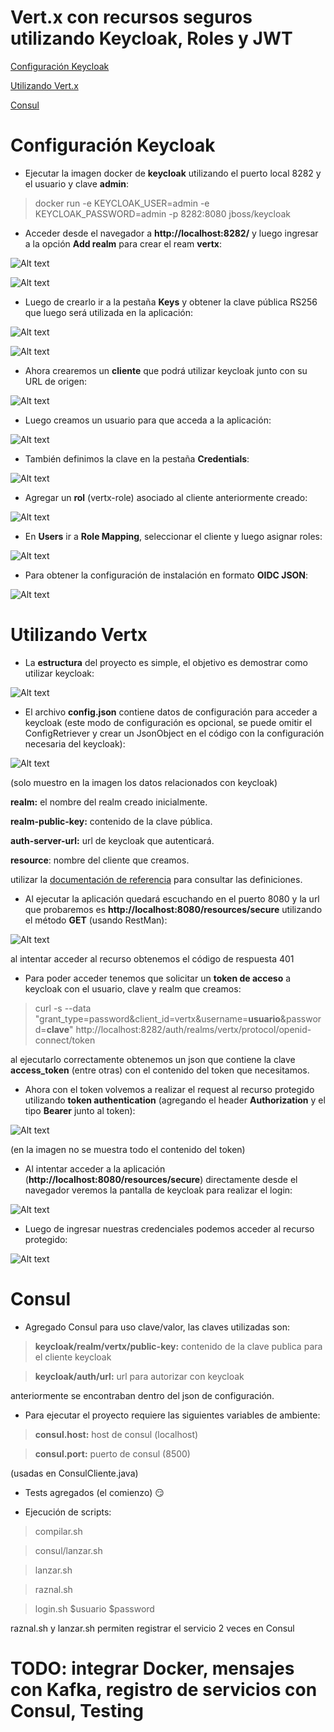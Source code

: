 # Vert.x con recursos seguros utilizando Keycloak, Roles y JWT

[Configuración Keycloak](#configuración-keycloak)

[Utilizando Vert.x](#utilizando-vertx)

[Consul](#consul)

# Configuración Keycloak

- Ejecutar la imagen docker de **keycloak** utilizando el puerto local 8282 y el usuario y clave **admin**:

> docker run -e KEYCLOAK_USER=admin -e KEYCLOAK_PASSWORD=admin -p 8282:8080 jboss/keycloak

- Acceder desde el navegador a **http://localhost:8282/** y luego ingresar a la opción **Add realm** para crear el ream **vertx**: 
 
![Alt text](doc/img/keycloak/00.png?raw=true "Crear Realm - 1")

![Alt text](doc/img/keycloak/01.png?raw=true "Crear Realm - 2")

- Luego de crearlo ir a la pestaña **Keys** y obtener la clave pública RS256 que luego será utilizada en la aplicación:

![Alt text](doc/img/keycloak/02.png?raw=true "Pestaña Keys")

![Alt text](doc/img/keycloak/03.png?raw=true "Contenido Clave Pública")

- Ahora crearemos un **cliente** que podrá utilizar keycloak junto con su URL de origen:

![Alt text](doc/img/keycloak/04.png?raw=true "Agregar Cliente")

- Luego creamos un usuario para que acceda a la aplicación:

![Alt text](doc/img/keycloak/05.png?raw=true "Crear Usuario")

- También definimos la clave en la pestaña **Credentials**:

![Alt text](doc/img/keycloak/06.png?raw=true "Clave de Usuario")

- Agregar un **rol** (vertx-role) asociado al cliente anteriormente creado:

![Alt text](doc/img/keycloak/12.png?raw=true "rol del cliente")
 
- En **Users** ir a **Role Mapping**, seleccionar el cliente y luego asignar roles:

![Alt text](doc/img/keycloak/13.png?raw=true "role mapping")

- Para obtener la configuración de instalación en formato **OIDC JSON**:

![Alt text](doc/img/keycloak/14.png?raw=true "OIDC JSON")

# Utilizando Vertx

- La **estructura** del proyecto es simple, el objetivo es demostrar como utilizar keycloak:

![Alt text](doc/img/vertx/01.png?raw=true "estructura")

- El archivo **config.json** contiene datos de configuración para acceder a keycloak (este modo de configuración es opcional, se puede omitir el ConfigRetriever y crear un JsonObject en el código con la configuración necesaria del keycloak):

![Alt text](doc/img/vertx/02.png?raw=true "configuración keycloak")

(solo muestro en la imagen los datos relacionados con keycloak)

**realm:** el nombre del realm creado inicialmente.

**realm-public-key:** contenido de la clave pública.

**auth-server-url:** url de keycloak que autenticará.

**resource**: nombre del cliente que creamos.

utilizar la <a href="https://www.keycloak.org/docs/latest/securing_apps/index.html">documentación de referencia</a> para consultar las definiciones.

- Al ejecutar la aplicación quedará escuchando en el puerto 8080 y la url que probaremos es **http://localhost:8080/resources/secure** utilizando el método **GET** (usando RestMan):

![Alt text](doc/img/vertx/03.png?raw=true "401")

al intentar acceder al recurso obtenemos el código de respuesta 401

- Para poder acceder tenemos que solicitar un **token de acceso** a keycloak con el usuario, clave y realm que creamos:

> curl -s --data "grant_type=password&client_id=vertx&username=**usuario**&password=**clave**" http://localhost:8282/auth/realms/vertx/protocol/openid-connect/token

al ejecutarlo correctamente obtenemos un json que contiene la clave **access_token** (entre otras) con el contenido del token que necesitamos.

- Ahora con el token volvemos a realizar el request al recurso protegido utilizando **token authentication** (agregando el header **Authorization** y el tipo **Bearer** junto al token):


![Alt text](doc/img/vertx/04.png?raw=true "Request ok")

(en la imagen no se muestra todo el contenido del token)

- Al intentar acceder a la aplicación (**http://localhost:8080/resources/secure**) directamente desde el navegador veremos la pantalla de keycloak para realizar el login:

![Alt text](doc/img/vertx/05.png?raw=true "login keycloak")

- Luego de ingresar nuestras credenciales podemos acceder al recurso protegido:

![Alt text](doc/img/vertx/06.png?raw=true "acceso al recurso protegido")

# Consul

- Agregado Consul para uso clave/valor, las claves utilizadas son:

> **keycloak/realm/vertx/public-key:** contenido de la clave publica para el cliente keycloak

> **keycloak/auth/url:** url para autorizar con keycloak

anteriormente se encontraban dentro del json de configuración.

- Para ejecutar el proyecto requiere las siguientes variables de ambiente:

> **consul.host:** host de consul (localhost)

> **consul.port:** puerto de consul (8500)  

(usadas en ConsulCliente.java)

- Tests agregados (el comienzo) :smirk:

- Ejecución de scripts:

> compilar.sh 

> consul/lanzar.sh

> lanzar.sh

> raznal.sh
  
> login.sh $usuario $password

raznal.sh y lanzar.sh permiten registrar el servicio 2 veces en Consul

# TODO: integrar Docker, mensajes con Kafka, registro de servicios con Consul, Testing 



 
 



